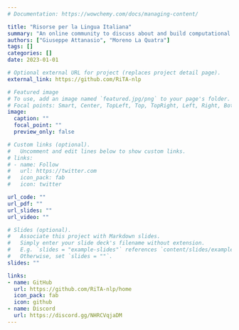 ```yaml
---
# Documentation: https://wowchemy.com/docs/managing-content/

title: "Risorse per la Lingua Italiana"
summary: "An online community to discuss about and build computational linguistic tools in Italian."
authors: ["Giuseppe Attanasio", "Moreno La Quatra"]
tags: []
categories: []
date: 2023-01-01

# Optional external URL for project (replaces project detail page).
external_link: https://github.com/RiTA-nlp

# Featured image
# To use, add an image named `featured.jpg/png` to your page's folder.
# Focal points: Smart, Center, TopLeft, Top, TopRight, Left, Right, BottomLeft, Bottom, BottomRight.
image:
  caption: ""
  focal_point: ""
  preview_only: false

# Custom links (optional).
#   Uncomment and edit lines below to show custom links.
# links:
# - name: Follow
#   url: https://twitter.com
#   icon_pack: fab
#   icon: twitter

url_code: ""
url_pdf: ""
url_slides: ""
url_video: ""

# Slides (optional).
#   Associate this project with Markdown slides.
#   Simply enter your slide deck's filename without extension.
#   E.g. `slides = "example-slides"` references `content/slides/example-slides.md`.
#   Otherwise, set `slides = ""`.
slides: ""

links:
- name: GitHub
  url: https://github.com/RiTA-nlp/home
  icon_pack: fab
  icon: github
- name: Discord
  url: https://discord.gg/NHRCVqjaDM
---
```


